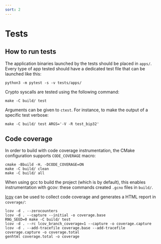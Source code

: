 ```yaml
---
sort: 2
---
```


# Tests

## How to run tests

The application binaries launched by the tests should be placed in `apps/`.
Every type of app tested should have a dedicated test file that can be launched like this:

```shell
python3 -m pytest -s -v tests/apps/
```

Crypto syscalls are tested using the following command:

```shell
make -C build/ test
```

Arguments can be given to `ctest`. For instance, to make the output of a
specific test verbose:

```shell
make -C build/ test ARGS='-V -R test_bip32'
```

## Code coverage

In order to build with code coverage instrumentation, the CMake configuration supports `CODE_COVERAGE` macro:
```shell
cmake -Bbuild -H. -DCODE_COVERAGE=ON
make -C build/ clean
make -C build/ all
```

When using gcc to build the project (which is by default), this enables instrumentation with gcov: these commands created `.gcno` files in `build/`.

[lcov](http://ltp.sourceforge.net/coverage/lcov.php) can be used to collect code coverage and generates a HTML report in `coverage/`:
```shell
lcov -d . --zerocounters
lcov -d . --capture --initial -o coverage.base
RNG_SEED=0 make -C build/ test
lcov -d . --rc lcov_branch_coverage=1 --capture -o coverage.capture
lcov -d . --add-tracefile coverage.base --add-tracefile coverage.capture -o coverage.total
genhtml coverage.total -o coverage
```
